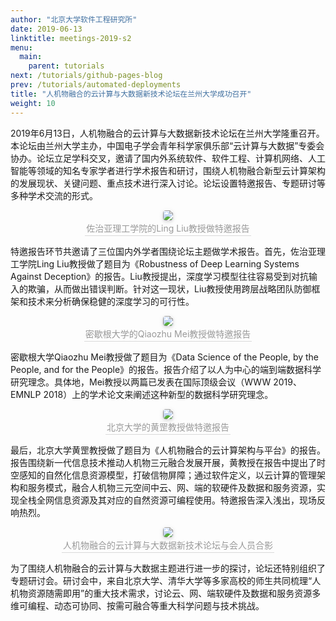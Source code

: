 ```yaml
---
author: "北京大学软件工程研究所"
date: 2019-06-13
linktitle: meetings-2019-s2
menu:
  main:
    parent: tutorials
next: /tutorials/github-pages-blog
prev: /tutorials/automated-deployments
title: "人机物融合的云计算与大数据新技术论坛在兰州大学成功召开"
weight: 10
---
```


2019年6月13日，人机物融合的云计算与大数据新技术论坛在兰州大学隆重召开。本论坛由兰州大学主办，中国电子学会青年科学家俱乐部“云计算与大数据”专委会协办。论坛立足学科交叉，邀请了国内外系统软件、软件工程、计算机网络、人工智能等领域的知名专家学者进行学术报告和研讨，围绕人机物融合新型云计算架构的发展现状、关键问题、重点技术进行深入讨论。论坛设置特邀报告、专题研讨等多种学术交流的形式。
<!--more-->
<!-- ![刘教授](http://cdn.njuics.cn/img/2018yfb1004800.cn/2019-s2/liu.jpeg) -->
<!-- <center>佐治亚理工学院的Ling Liu教授做特邀报告</center> -->
<center>
    <img style="border-radius: 0.3125em;
    box-shadow: 0 2px 4px 0 rgba(34,36,38,.12),0 2px 10px 0 rgba(34,36,38,.08);" 
    src="http://cdn.njuics.cn/img/2018yfb1004800.cn/2019-s2/liu.jpeg">
    <br>
    <div style="color:orange; border-bottom: 1px solid #d9d9d9;
    display: inline-block;
    color: #999;
    padding: 2px;">佐治亚理工学院的Ling Liu教授做特邀报告</div>
</center>


特邀报告环节共邀请了三位国内外学者围绕论坛主题做学术报告。首先，佐治亚理工学院Ling Liu教授做了题目为《Robustness of Deep Learning Systems Against Deception》的报告。Liu教授提出，深度学习模型往往容易受到对抗输入的欺骗，从而做出错误判断。针对这一现状，Liu教授使用跨层战略团队防御框架和技术来分析确保稳健的深度学习的可行性。
<!-- ![avatar](http://cdn.njuics.cn/img/2018yfb1004800.cn/2019-s2/mei.jpeg) -->
<center>
    <img style="border-radius: 0.3125em;
    box-shadow: 0 2px 4px 0 rgba(34,36,38,.12),0 2px 10px 0 rgba(34,36,38,.08);" 
    src="http://cdn.njuics.cn/img/2018yfb1004800.cn/2019-s2/mei.jpeg">
    <br>
    <div style="color:orange; border-bottom: 1px solid #d9d9d9;
    display: inline-block;
    color: #999;
    padding: 2px;">密歇根大学的Qiaozhu Mei教授做特邀报告</div>
</center>


密歇根大学Qiaozhu Mei教授做了题目为《Data Science of the People, by the People, and for the People》的报告。报告介绍了以人为中心的端到端数据科学研究理念。具体地，Mei教授以两篇已发表在国际顶级会议（WWW 2019、EMNLP 2018）上的学术论文来阐述这种新型的数据科学研究理念。
<!-- ![avatar](http://cdn.njuics.cn/img/2018yfb1004800.cn/2019-s2/huang.jpeg) -->
<center>
    <img style="border-radius: 0.3125em;
    box-shadow: 0 2px 4px 0 rgba(34,36,38,.12),0 2px 10px 0 rgba(34,36,38,.08);" 
    src="http://cdn.njuics.cn/img/2018yfb1004800.cn/2019-s2/huang.jpeg">
    <br>
    <div style="color:orange; border-bottom: 1px solid #d9d9d9;
    display: inline-block;
    color: #999;
    padding: 2px;">北京大学的黄罡教授做特邀报告</div>
</center>


最后，北京大学黄罡教授做了题目为《人机物融合的云计算架构与平台》的报告。报告围绕新一代信息技术推动人机物三元融合发展开展，黄教授在报告中提出了时空感知的自然化信息资源模型，打破信物屏障；通过软件定义，以云计算的管理架构和服务模式，融合人机物三元空间中云、网、端的软硬件及数据和服务资源，实现全栈全网信息资源及其对应的自然资源可编程使用。特邀报告深入浅出，现场反响热烈。
<!-- ![avatar](http://cdn.njuics.cn/img/2018yfb1004800.cn/2019-s2/hezhao.jpeg) -->
<center>
    <img style="border-radius: 0.3125em;
    box-shadow: 0 2px 4px 0 rgba(34,36,38,.12),0 2px 10px 0 rgba(34,36,38,.08);" 
    src="http://cdn.njuics.cn/img/2018yfb1004800.cn/2019-s2/hezhao.jpeg">
    <br>
    <div style="color:orange; border-bottom: 1px solid #d9d9d9;
    display: inline-block;
    color: #999;
    padding: 2px;">人机物融合的云计算与大数据新技术论坛与会人员合影</div>
</center>


为了围绕人机物融合的云计算与大数据主题进行进一步的探讨，论坛还特别组织了专题研讨会。研讨会中，来自北京大学、清华大学等多家高校的师生共同梳理“人机物资源随需即用”的重大技术需求，讨论云、网、端软硬件及数据和服务资源多维可编程、动态可协同、按需可融合等重大科学问题与技术挑战。